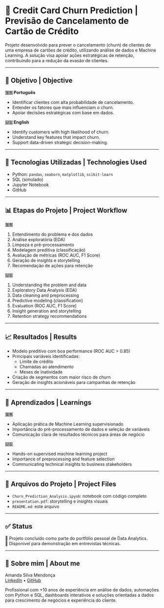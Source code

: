 # 🧠 Credit Card Churn Prediction | Previsão de Cancelamento de Cartão de Crédito

Projeto desenvolvido para prever o cancelamento (churn) de clientes de uma empresa de cartões de crédito, utilizando análise de dados e Machine Learning. A solução visa apoiar ações estratégicas de retenção, contribuindo para a redução da evasão de clientes.

---

## 📌 Objetivo | Objective

**🇧🇷 Português**
- Identificar clientes com alta probabilidade de cancelamento.
- Entender os fatores que mais influenciam o churn.
- Apoiar decisões estratégicas com base em dados.

**🇺🇸 English**
- Identify customers with high likelihood of churn.
- Understand key features that impact churn.
- Support data-driven strategic decision-making.

---

## 🧰 Tecnologias Utilizadas | Technologies Used

- Python: `pandas`, `seaborn`, `matplotlib`, `scikit-learn`
- SQL (simulado)
- Jupyter Notebook
- GitHub

---

## 📊 Etapas do Projeto | Project Workflow

**🇧🇷**
1. Entendimento do problema e dos dados
2. Análise exploratória (EDA)
3. Limpeza e pré-processamento
4. Modelagem preditiva (classificação)
5. Avaliação de métricas (ROC AUC, F1 Score)
6. Geração de insights e storytelling
7. Recomendação de ações para retenção

**🇺🇸**
1. Understanding the problem and data
2. Exploratory Data Analysis (EDA)
3. Data cleaning and preprocessing
4. Predictive modeling (classification)
5. Evaluation (ROC AUC, F1 Score)
6. Insight generation and storytelling
7. Retention strategy recommendations

---

## 📈 Resultados | Results

- Modelo preditivo com boa performance (ROC AUC > 0.85)
- Principais variáveis identificadas:
  - Limite de crédito
  - Chamadas ao atendimento
  - Meses de inatividade
- Criação de segmentos com maior risco de churn
- Geração de insights acionáveis para campanhas de retenção

---

## 🧠 Aprendizados | Learnings

**🇧🇷**
- Aplicação prática de Machine Learning supervisionado
- Importância do pré-processamento de dados e seleção de variáveis
- Comunicação clara de resultados técnicos para áreas de negócio

**🇺🇸**
- Hands-on supervised machine learning project
- Importance of preprocessing and feature selection
- Communicating technical insights to business stakeholders

---

## 📁 Arquivos do Projeto | Project Files

- `Churn_Prediction_Analysis.ipynb`: notebook com código completo
- `presentation.pdf`: storytelling e insights visuais
- `README.md`: este arquivo

---

## ✅ Status

📌 Projeto concluído como parte do portfólio pessoal de Data Analytics.  
📌 Disponível para demonstração em entrevistas técnicas.

---

## 💼 Sobre mim | About me

Amanda Silva Mendonça  
[LinkedIn](https://www.linkedin.com/in/mendonca-amanda) • [GitHub](https://github.com/mendonca-amanda)

Profissional com +10 anos de experiência em análise de dados, automações com Python e SQL, dashboards interativos e soluções orientadas a dados para crescimento de negócios e experiência do cliente.
